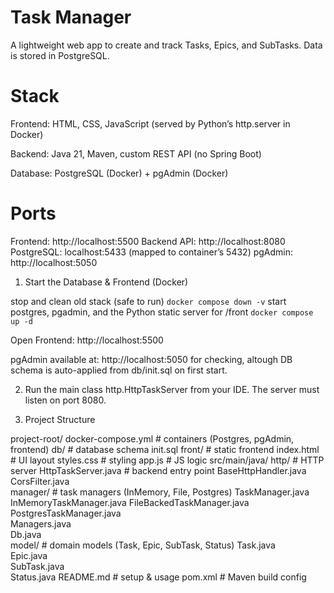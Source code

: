# Task Manager

A lightweight web app to create and track Tasks, Epics, and SubTasks. Data is stored in PostgreSQL.

# Stack

Frontend: HTML, CSS, JavaScript (served by Python’s http.server in Docker)

Backend: Java 21, Maven, custom REST API (no Spring Boot)

Database: PostgreSQL (Docker) + pgAdmin (Docker)


# Ports

Frontend: http://localhost:5500
Backend API: http://localhost:8080
PostgreSQL: localhost:5433 (mapped to container’s 5432)
pgAdmin: http://localhost:5050

1) Start the Database & Frontend (Docker)

stop and clean old stack (safe to run)
`docker compose down -v`
start postgres, pgadmin, and the Python static server for /front
`docker compose up -d`

Open Frontend: http://localhost:5500

pgAdmin available at: http://localhost:5050 for checking, altough DB schema is auto-applied from db/init.sql on first start.

2) Run the main class http.HttpTaskServer from your IDE.
The server must listen on port 8080.

3) Project Structure

project-root/
  docker-compose.yml     # containers (Postgres, pgAdmin, frontend)
  db/                    # database schema
    init.sql
  front/                 # static frontend
    index.html           # UI layout
    styles.css           # styling
    app.js               # JS logic
  src/main/java/
    http/                # HTTP server
        HttpTaskServer.java  # backend entry point
        BaseHttpHandler.java 
        CorsFilter.java     
    manager/             # task managers (InMemory, File, Postgres)
        TaskManager.java         
        InMemoryTaskManager.java 
        FileBackedTaskManager.java 
        PostgresTaskManager.java  
        Managers.java            
        Db.java                  
    model/               # domain models (Task, Epic, SubTask, Status)
        Task.java             
        Epic.java             
        SubTask.java          
        Status.java 
  README.md              # setup & usage
  pom.xml                # Maven build config

